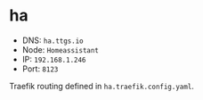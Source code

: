 # ha

- DNS: `ha.ttgs.io`
- Node: `Homeassistant`
- IP: `192.168.1.246`
- Port: `8123`

Traefik routing defined in `ha.traefik.config.yaml`.

